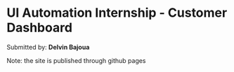 # UI Automation Internship - Customer Dashboard

Submitted by: **Delvin Bajoua**

Note: the site is published through github pages